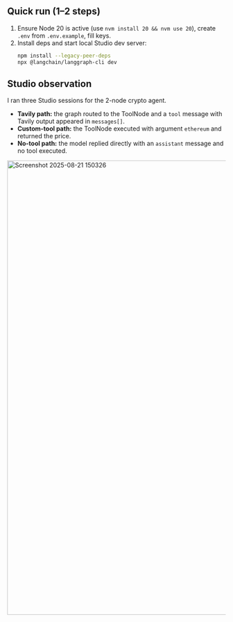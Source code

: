 ## Quick run (1–2 steps)
1. Ensure Node 20 is active (use `nvm install 20 && nvm use 20`), create `.env` from `.env.example`, fill keys.
2. Install deps and start local Studio dev server:
   ```bash
   npm install --legacy-peer-deps
   npx @langchain/langgraph-cli dev

## Studio observation

I ran three Studio sessions for the 2-node crypto agent.  
- **Tavily path:** the graph routed to the ToolNode and a `tool` message with Tavily output appeared in `messages[]`.  
- **Custom-tool path:** the ToolNode executed with argument `ethereum` and returned the price.  
- **No-tool path:** the model replied directly with an `assistant` message and no tool executed.
<img width="1016" height="1046" alt="Screenshot 2025-08-21 150326" src="https://github.com/user-attachments/assets/cb6993ad-2abd-418d-90e0-91f448e66f74" />
